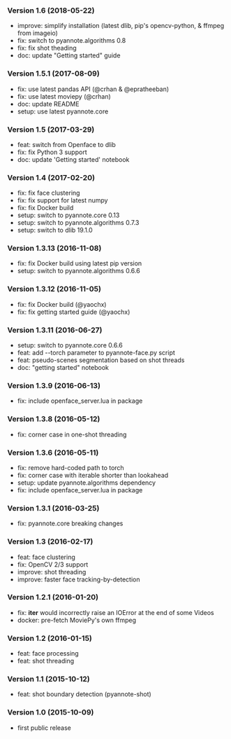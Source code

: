 ### Version 1.6 (2018-05-22)

  - improve: simplify installation (latest dlib, pip's opencv-python, & ffmpeg from imageio)
  - fix: switch to pyannote.algorithms 0.8
  - fix: fix shot theading
  - doc: update "Getting started" guide

### Version 1.5.1 (2017-08-09)

  - fix: use latest pandas API (@crhan & @epratheeban)
  - fix: use latest moviepy (@crhan)
  - doc: update README
  - setup: use latest pyannote.core

### Version 1.5 (2017-03-29)

  - feat: switch from Openface to dlib
  - fix: fix Python 3 support
  - doc: update 'Getting started' notebook

### Version 1.4 (2017-02-20)

  - fix: fix face clustering
  - fix: fix support for latest numpy
  - fix: fix Docker build
  - setup: switch to pyannote.core 0.13
  - setup: switch to pyannote.algorithms 0.7.3
  - setup: switch to dlib 19.1.0

### Version 1.3.13 (2016-11-08)

  - fix: fix Docker build using latest pip version
  - setup: switch to pyannote.algorithms 0.6.6

### Version 1.3.12 (2016-11-05)

  - fix: fix Docker build (@yaochx)
  - fix: fix getting started guide (@yaochx)

### Version 1.3.11 (2016-06-27)

  - setup: switch to pyannote.core 0.6.6
  - feat: add --torch parameter to pyannote-face.py script
  - feat: pseudo-scenes segmentation based on shot threads
  - doc: "getting started" notebook

### Version 1.3.9 (2016-06-13)

  - fix: include openface_server.lua in package

### Version 1.3.8 (2016-05-12)

  - fix: corner case in one-shot threading

### Version 1.3.6 (2016-05-11)

  - fix: remove hard-coded path to torch
  - fix: corner case with iterable shorter than lookahead
  - setup: update pyannote.algorithms dependency
  - fix: include openface_server.lua in package

### Version 1.3.1 (2016-03-25)

  - fix: pyannote.core breaking changes

### Version 1.3 (2016-02-17)

  - feat: face clustering
  - fix: OpenCV 2/3 support
  - improve: shot threading
  - improve: faster face tracking-by-detection

### Version 1.2.1 (2016-01-20)

  - fix: __iter__ would incorrectly raise an IOError at the end of some Videos
  - docker: pre-fetch MoviePy's own ffmpeg

### Version 1.2 (2016-01-15)

  - feat: face processing
  - feat: shot threading

### Version 1.1 (2015-10-12)

  - feat: shot boundary detection (pyannote-shot)

### Version 1.0 (2015-10-09)

  - first public release
